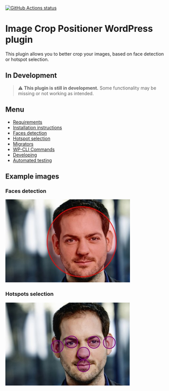 [![GitHub Actions status](https://github.com/mentosmenno2/image-crop-positioner/workflows/Build%20%26%20test/badge.svg)](https://github.com/mentosmenno2/image-crop-positioner/actions)

# Image Crop Positioner WordPress plugin

This plugin allows you to better crop your images, based on face detection or hotspot selection.

## In Development

> :warning: **This plugin is still in development.** Some functionality may be missing or not working as intended.

## Menu

- [Requirements](./docs/requirements.md)
- [Installation instructions](./docs/installation.md)
- [Faces detection](./docs/faces-detection.md)
- [Hotspot selection](./docs/hotspots-selection.md)
- [Migrators](./docs/migrators.md)
- [WP-CLI Commands](./docs/wp-cli-commands.md)
- [Developing](./docs/developing.md)
- [Automated testing](./docs/automated-testing.md)

## Example images

### Faces detection

![Example of faces detection](./docs/assets/face-detection.jpg "Example of face detection")

### Hotspots selection

![Example of hotspots selection](./docs/assets/hotspot-selection.jpg "Example of hotspot selection")
